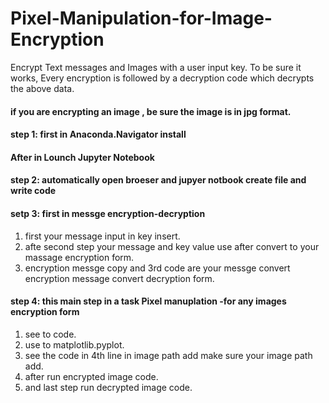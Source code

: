 # Pixel-Manipulation-for-Image-Encryption
Encrypt Text messages and Images with a user input key.
To be sure it works, Every encryption is followed by a decryption code which decrypts the above data.
#### if you are encrypting an image , be sure the image is in jpg format.
#### step 1: first  in Anaconda.Navigator install  
#### After in Lounch Jupyter Notebook
#### step 2: automatically open broeser and jupyer notbook create file and write code
#### setp 3: first in messge encryption-decryption
1. first your message input in key insert.
2. afte second step your message and key value use after convert to your massage encryption form.
3. encryption messge copy and 3rd code are your messge convert encryption message convert decryption form.

#### step 4: this main step in a task Pixel manuplation -for any images encryption form
1. see to code.
2. use to matplotlib.pyplot.
3. see the code  in  4th line in image path add make sure your image path add.
4. after run encrypted image code.
5. and last step run decrypted image code.  


